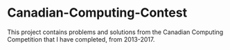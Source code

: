 # Canadian-Computing-Contest
This project contains problems and solutions from the Canadian Computing Competition that I have completed, from 2013-2017. 
